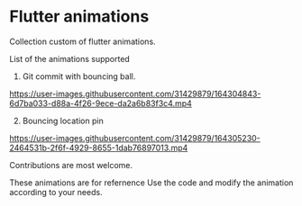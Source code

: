 # Flutter animations

Collection custom of flutter animations.

List of the animations supported

1. Git commit with bouncing ball.

https://user-images.githubusercontent.com/31429879/164304843-6d7ba033-d88a-4f26-9ece-da2a6b83f3c4.mp4

2. Bouncing location pin

https://user-images.githubusercontent.com/31429879/164305230-2464531b-2f6f-4929-8655-1dab76897013.mp4


Contributions are most welcome.

These animations are for refernence
Use the code and modify the animation according to your needs.

